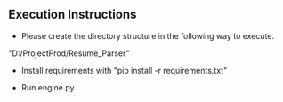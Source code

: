 ## Execution Instructions
* Please create the directory structure in the following way to execute.

"D:/ProjectProd/Resume_Parser"

* Install requirements with "pip install -r requirements.txt"

* Run engine.py